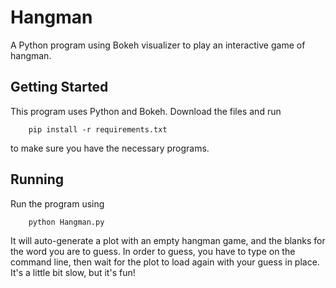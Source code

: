 # Hangman

A Python program using Bokeh visualizer to play an interactive game of hangman.  

## Getting Started

This program uses Python and Bokeh. Download the files and run 

		pip install -r requirements.txt

to make sure you have the necessary programs. 

## Running

Run the program using

		python Hangman.py

It will auto-generate a plot with an empty hangman game, and the blanks for the word you are to guess. In order to guess, you have to type on the command line, then wait for the plot to load again with your guess in place. It's a little bit slow, but it's fun! 